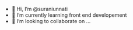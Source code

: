 - 👋 Hi, I’m @suraniunnati
- 🌱 I’m currently learning front end developement
- 💞️ I’m looking to collaborate on ...

<!---
suraniunnati/suraniunnati is a ✨ special ✨ repository because its `README.md` (this file) appears on your GitHub profile.
You can click the Preview link to take a look at your changes.
--->


